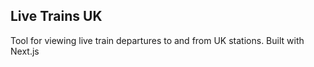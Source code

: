 ## Live Trains UK

Tool for viewing live train departures to and from UK stations.
Built with Next.js